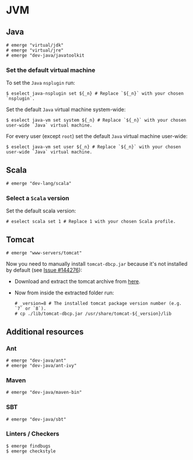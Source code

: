 # JVM

## Java

```ShellSession
# emerge "virtual/jdk"
# emerge "virtual/jre"
# emerge "dev-java/javatoolkit
```

### Set the default virtual machine

To set the `Java` `nsplugin` run:

```ShellSession
$ eselect java-nsplugin set ${_n} # Replace `${_n}` with your chosen `nsplugin`.
```

Set the default `Java` virtual machine system-wide:

```ShellSession
$ eselect java-vm set system ${_n} # Replace `${_n}` with your chosen user-wide `Java` virtual machine.
```

For every user (except `root`) set the default `Java` virtual machine user-wide:

```ShellSession
$ eselect java-vm set user ${_n} # Replace `${_n}` with your chosen user-wide `Java` virtual machine.
```

## Scala

```ShellSession
# emerge "dev-lang/scala"
```

### Select a `Scala` version

Set the default scala version:

```ShellSession
# eselect scala set 1 # Replace 1 with your chosen Scala profile.
```

## Tomcat

```ShellSession
# emerge "www-servers/tomcat"
```

Now you need to manually install `tomcat-dbcp.jar` because it's not installed by
default (see [Issue #144276](https://bugs.gentoo.org/show_bug.cgi?id=144276)):

* Download and extract the tomcat archive from [here](http://tomcat.apache.org).
* Now from inside the extracted folder run:

  ```ShellSession
  # _version=8 # The installed tomcat package version number (e.g. `7` or `8`).
  # cp ./lib/tomcat-dbcp.jar /usr/share/tomcat-${_version}/lib
  ```

## Additional resources

### Ant

```ShellSession
# emerge "dev-java/ant"
# emerge "dev-java/ant-ivy"
```

### Maven

```ShellSession
# emerge "dev-java/maven-bin"
```

### SBT

```ShellSession
# emerge "dev-java/sbt"
```

### Linters / Checkers

```ShellSession
$ emerge findbugs
$ emerge checkstyle
```
